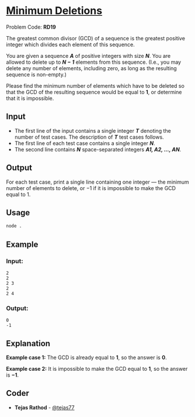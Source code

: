 
# [Minimum Deletions](https://www.codechef.com/problems/RD19)
Problem Code: **RD19**

The greatest common divisor (GCD) of a sequence is the greatest positive integer which divides each element of this sequence.

You are given a sequence **_A_** of positive integers with size **_N_**. You are allowed to delete up to **_N − 1_** elements from this sequence. (I.e., you may delete any number of elements, including zero, as long as the resulting sequence is non-empty.)

Please find the minimum number of elements which have to be deleted so that the GCD of the resulting sequence would be equal to **1**, or determine that it is impossible.

## Input

- The first line of the input contains a single integer **_T_** denoting the number of test cases. The description of **_T_** test cases follows.
- The first line of each test case contains a single integer **_N_**.
- The second line contains **_N_** space-separated integers **_A1, A2, …, AN_**.

## Output

For each test case, print a single line containing one integer — the minimum number of elements to delete, or −1 if it is impossible to make the GCD equal to 1.

## Usage
```sh
node .
```
## Example
### Input:
```
2
2
2 3
2
2 4
```
### Output:
```
0
-1
```
## Explanation

**Example case 1:** The GCD is already equal to **1**, so the answer is **0**.

**Example case 2:** It is impossible to make the GCD equal to **1**, so the answer is **−1**.

## Coder

* **Tejas Rathod** - [@tejas77](https://github.com/tejas77)
